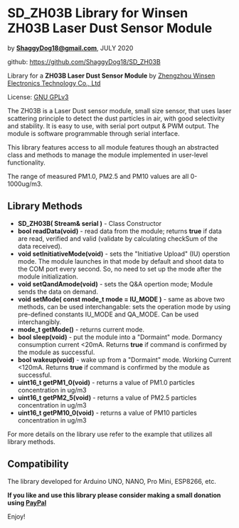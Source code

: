 # SD_ZH03B Library for Winsen ZH03B Laser Dust Sensor Module

by **ShaggyDog18@gmail.com**, JULY 2020

github: https://github.com/ShaggyDog18/SD_ZH03B

Library for a **ZH03B Laser Dust Sensor Module** by [Zhengzhou Winsen Electronics Technology Co., Ltd](www.winsen-sensor.com)

License: [GNU GPLv3](https://choosealicense.com/licenses/gpl-3.0/)

The ZH03B is a Laser Dust sensor module, small size sensor, that uses laser scattering principle to detect the dust particles in air, with good selectivity and stability. It is easy to use, with serial port output & PWM output. The module is software programmable through serial interface.

This library features access to all module features though an abstracted class and methods to manage the module implemented in user-level functionality.

The range of measured PM1.0, PM2.5 and PM10 values are all 0-1000ug/m3.

## Library Methods

- **SD_ZH03B( Stream& serial )** - Class Constructor
- **bool readData(void)** - read data from the module; returns **true** if data are read, verified and valid (validate by calculating checkSum of the data received).
- **void setInitiativeMode(void)** - sets the "Initiative Upload" (IU) operstion mode. The module launches in that mode by default and shoot data to the COM port every second. So, no need to set up the mode after the module initialization.
- **void setQandAmode(void)** - sets the Q&A opertion mode; Module sends the data on demand.
- **void setMode( const mode_t mode = IU_MODE )** - same as above two methods, can be used interchangable: sets the operation mode by using pre-defined constants IU_MODE and QA_MODE. Can be used interchangibly. 
- **mode_t getMode()** - returns current mode.
- **bool sleep(void)** - put the module into a "Dormaint" mode. Dormancy consumption current <20mA. Returns **true** if command is confirmed by the module as successful.
- **bool wakeup(void)** - wake up from a "Dormaint" mode. Working Current <120mA. Returns **true** if command is confirmed by the module as successful.
- **uint16_t getPM1_0(void)** - returns a value of PM1.0 particles concentration in ug/m3 
- **uint16_t getPM2_5(void)** - returns a value of PM2.5 particles concentration in ug/m3 
- **uint16_t getPM10_0(void)** - returns a value of PM10 particles concentration in ug/m3 

For more details on the library use refer to the example that utilizes all library methods.

## Compatibility

The library developed for Arduino UNO, NANO, Pro Mini, ESP8266, etc.

**If you like and use this library please consider making a small donation using [PayPal](https://paypal.me/shaggyDog18/3USD)**

Enjoy!
